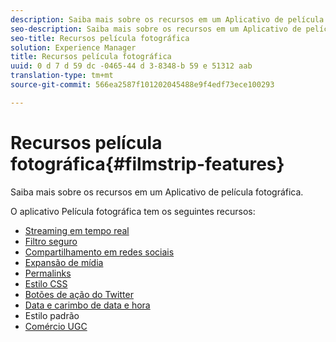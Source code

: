 ```yaml
---
description: Saiba mais sobre os recursos em um Aplicativo de película fotográfica.
seo-description: Saiba mais sobre os recursos em um Aplicativo de película fotográfica.
seo-title: Recursos película fotográfica
solution: Experience Manager
title: Recursos película fotográfica
uuid: 0 d 7 d 59 dc -0465-44 d 3-8348-b 59 e 51312 aab
translation-type: tm+mt
source-git-commit: 566ea2587f101202045488e9f4edf73ece100293

---
```



# Recursos película fotográfica{#filmstrip-features}

Saiba mais sobre os recursos em um Aplicativo de película fotográfica.

O aplicativo Película fotográfica tem os seguintes recursos:

* [Streaming em tempo real](/help/using/c-features-livefyre/c-content-behavior-features/c-content-behavior-features.md#section_emd_syl_d1b)
* [Filtro seguro](/help/using/c-features-livefyre/c-about-moderation/c-moderation.md#c_moderation)
* [Compartilhamento em redes sociais](/help/using/c-features-livefyre/c-social-sharing/c-social-sharing.md#c_social_sharing)
* [Expansão de mídia](/help/using/c-features-livefyre/c-enagement-features.md#section_pmq_ycm_d1b)
* [Permalinks](/help/using/c-features-livefyre/c-content-collection-tags/c-permalinks.md#c_permalinks)
* [Estilo CSS](/help/using/c-features-livefyre/c-styling-features/c-css-styling-branding.md#c_css_styling_branding)
* [Botões de ação do Twitter](/help/using/c-features-livefyre/c-enagement-features.md#section_uzm_ldm_d1b)
* [Data e carimbo de data e hora](/help/using/c-features-livefyre/c-styling-features/c-date-and-timestamp.md#c_date_and_timestamp)
* Estilo padrão
* [Comércio UGC](/help/using/c-features-livefyre/c-ugc-commerce.md#c_ugc_commerce)

